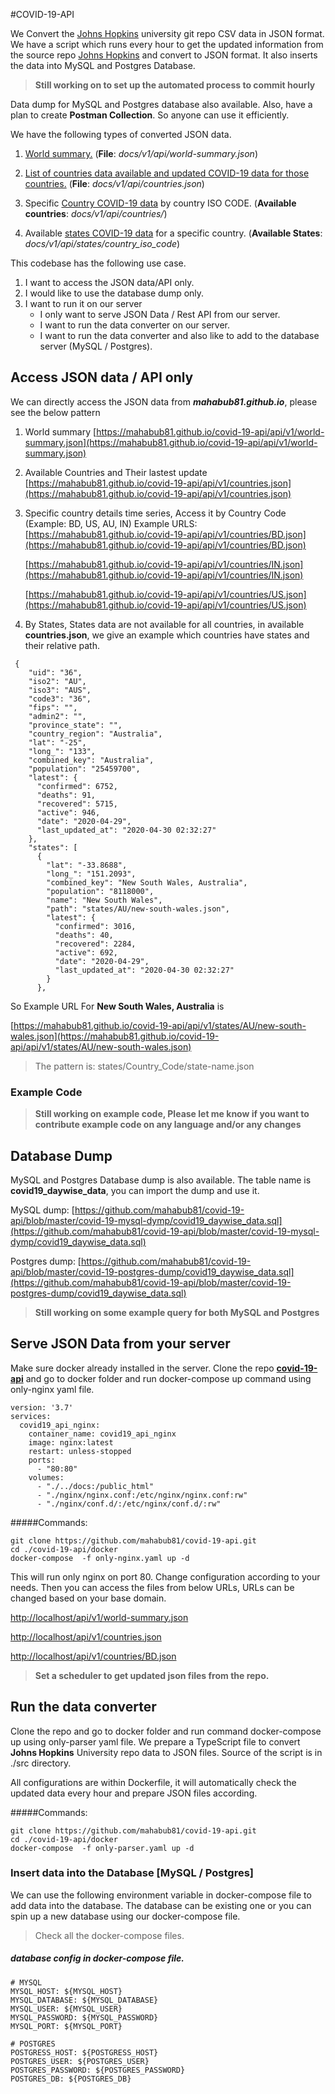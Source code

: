 #COVID-19-API

We Convert the [Johns Hopkins](https://github.com/CSSEGISandData/COVID-19) university git repo CSV data in JSON format. We have a script which runs every hour to get the updated information from the source repo  [Johns Hopkins](https://github.com/CSSEGISandData/COVID-19) and convert to JSON format. It also inserts the data into MySQL and Postgres Database. 

> **Still working on to set up the automated process to commit hourly**

Data dump for MySQL and Postgres database also available. Also, have a plan to create **Postman Collection**. So anyone can use it efficiently.


We have the following types of converted JSON data. 

1. [World summary.](https://mahabub81.github.io/covid-19-api/api/v1/world-summary.json)  (**File**: *docs/v1/api/world-summary.json*)
2. [List of countries data available and updated COVID-19 data for those countries.](https://mahabub81.github.io/covid-19-api/api/v1/countries.json) (**File**: *docs/v1/api/countries.json*)

3. Specific [Country COVID-19 data](https://mahabub81.github.io/covid-19-api/api/v1/countries/BD.json) by country ISO CODE.
  (**Available countries**: *docs/v1/api/countries/*)
4. Available [states COVID-19 data](https://mahabub81.github.io/covid-19-api/api/v1/states/US/arizona.json) for a specific country.  (**Available States**: *docs/v1/api/states/country_iso_code*)  



This codebase has the following use case.

1. I want to access the JSON data/API only. 
2. I would like to use the database dump only. 
3. I want to run it on our server
    * I only want to serve JSON Data / Rest API from our server.
    * I want to run the data converter on our server.
    * I want to run the data converter and also like to add to the database server (MySQL / Postgres).

    
## Access JSON data / API only
We can directly access the JSON data from ***mahabub81.github.io***, please see the below pattern

1. World summary [https://mahabub81.github.io/covid-19-api/api/v1/world-summary.json](https://mahabub81.github.io/covid-19-api/api/v1/world-summary.json)
2. Available Countries and Their lastest update [https://mahabub81.github.io/covid-19-api/api/v1/countries.json](https://mahabub81.github.io/covid-19-api/api/v1/countries.json)
3. Specific country details time series, Access it by Country Code (Example: BD, US, AU, IN) Example URLS:
	[https://mahabub81.github.io/covid-19-api/api/v1/countries/BD.json](https://mahabub81.github.io/covid-19-api/api/v1/countries/BD.json)
	
	[https://mahabub81.github.io/covid-19-api/api/v1/countries/IN.json](https://mahabub81.github.io/covid-19-api/api/v1/countries/IN.json)
	
	[https://mahabub81.github.io/covid-19-api/api/v1/countries/US.json](https://mahabub81.github.io/covid-19-api/api/v1/countries/US.json)
	
4. By States, States data are not available for all countries, in available **countries.json**, we give an example which countries have states and their relative path. 
  
```
 {
    "uid": "36",
    "iso2": "AU",
    "iso3": "AUS",
    "code3": "36",
    "fips": "",
    "admin2": "",
    "province_state": "",
    "country_region": "Australia",
    "lat": "-25",
    "long_": "133",
    "combined_key": "Australia",
    "population": "25459700",
    "latest": {
      "confirmed": 6752,
      "deaths": 91,
      "recovered": 5715,
      "active": 946,
      "date": "2020-04-29",
      "last_updated_at": "2020-04-30 02:32:27"
    },
    "states": [
      {
        "lat": "-33.8688",
        "long_": "151.2093",
        "combined_key": "New South Wales, Australia",
        "population": "8118000",
        "name": "New South Wales",
        "path": "states/AU/new-south-wales.json",
        "latest": {
          "confirmed": 3016,
          "deaths": 40,
          "recovered": 2284,
          "active": 692,
          "date": "2020-04-29",
          "last_updated_at": "2020-04-30 02:32:27"
        }
      },
```
 So Example URL For **New South Wales, Australia** is
 
 [https://mahabub81.github.io/covid-19-api/api/v1/states/AU/new-south-wales.json](https://mahabub81.github.io/covid-19-api/api/v1/states/AU/new-south-wales.json)
>  The pattern is:  states/Country_Code/state-name.json 

### Example Code
> **Still working on example code, Please let me know if you want to contribute example code on any language and/or any changes**

## Database Dump
MySQL and Postgres Database dump is also available. The table name is **covid19_daywise_data**, you can import the dump and use it.

MySQL dump: [https://github.com/mahabub81/covid-19-api/blob/master/covid-19-mysql-dymp/covid19_daywise_data.sql](https://github.com/mahabub81/covid-19-api/blob/master/covid-19-mysql-dymp/covid19_daywise_data.sql)

Postgres dump: [https://github.com/mahabub81/covid-19-api/blob/master/covid-19-postgres-dump/covid19_daywise_data.sql](https://github.com/mahabub81/covid-19-api/blob/master/covid-19-postgres-dump/covid19_daywise_data.sql)





> **Still working on some example query for both MySQL and Postgres**

## Serve JSON Data from your server
Make sure docker already installed in the server. Clone the repo **[covid-19-api](https://github.com/mahabub81/covid-19-api)** and go to docker folder and run docker-compose up command using only-nginx yaml file. 

```
version: '3.7'
services:
  covid19_api_nginx:
    container_name: covid19_api_nginx
    image: nginx:latest
    restart: unless-stopped
    ports:
      - "80:80"
    volumes:
      - "./../docs:/public_html"
      - "./nginx/nginx.conf:/etc/nginx/nginx.conf:rw"
      - "./nginx/conf.d/:/etc/nginx/conf.d/:rw"
``` 


#####Commands:
```
git clone https://github.com/mahabub81/covid-19-api.git 
cd ./covid-19-api/docker
docker-compose  -f only-nginx.yaml up -d 
```

This will run only nginx on port 80. Change configuration according to your needs. Then you can access the files from below URLs, URLs can be changed based on your base domain.

[http://localhost/api/v1/world-summary.json](http://localhost/api/v1/world-summary.json)

[http://localhost/api/v1/countries.json](http://localhost/api/v1/countries.json)

[http://localhost/api/v1/countries/BD.json](http://localhost/api/v1/countries/BD.json)



> **Set a scheduler to get updated json files from the repo.**

## Run the data converter
Clone the repo and go to docker folder and run command docker-compose up using only-parser yaml file. We prepare a TypeScript file to convert **Johns Hopkins** University repo data to JSON files. Source of the script is in ./src directory. 

All configurations are within Dockerfile, it will automatically check the updated data every hour and prepare JSON files according.

#####Commands:
```
git clone https://github.com/mahabub81/covid-19-api.git 
cd ./covid-19-api/docker
docker-compose  -f only-parser.yaml up -d 
```

### Insert data into the Database [MySQL / Postgres]

We can use the following environment variable in docker-compose file to add data into the database. The database can be existing one or you can spin up a new database using our docker-compose file. 

> Check all the docker-compose files.


##### database config in docker-compose file.
```
# MYSQL
MYSQL_HOST: ${MYSQL_HOST}
MYSQL_DATABASE: ${MYSQL_DATABASE}
MYSQL_USER: ${MYSQL_USER}
MYSQL_PASSWORD: ${MYSQL_PASSWORD}
MYSQL_PORT: ${MYSQL_PORT}

# POSTGRES
POSTGRESS_HOST: ${POSTGRESS_HOST}
POSTGRES_USER: ${POSTGRES_USER}
POSTGRES_PASSWORD: ${POSTGRES_PASSWORD}
POSTGRES_DB: ${POSTGRES_DB}
```



